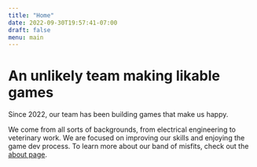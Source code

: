 ```yaml
---
title: "Home"
date: 2022-09-30T19:57:41-07:00
draft: false
menu: main
---
```


# An unlikely team making likable games

Since 2022, our team has been building games that make us happy.

We come from all sorts of backgrounds, from electrical engineering to veterinary work. We are focused on improving our skills and enjoying the game dev process. To learn more about our band of misfits, check out the [about page](/about).